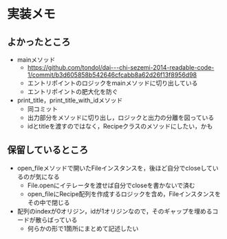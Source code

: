 実装メモ
====

よかったところ
----

- mainメソッド
    - https://github.com/tondol/dai---chi-sezemi-2014-readable-code-1/commit/b3d605858b542646cfcabb8a62d26f13f8956d98
    - エントリポイントのロジックをmainメソッドに切り出している
    - エントリポイントの肥大化を防ぐ
- print_title，print_title_with_idメソッド
    - 同コミット
    - 出力部分をメソッドに切り出し，ロジックと出力の分離を図っている
    - idとtitleを渡すのではなく，Recipeクラスのメソッドにしたい，かも

保留しているところ
----

- open_fileメソッドで開いたFileインスタンスを，後ほど自分でcloseしているのが気になる
    - File.openにイテレータを渡せば自分でcloseを書かないで済む
    - open_fileにRecipe配列を作成するロジックを含め，Fileインスタンスをその中で閉じる
- 配列のindexが0オリジン，idが1オリジンなので，そのギャップを埋めるコードが散らばっている
    - 何らかの形で1箇所にまとめて記述したい
